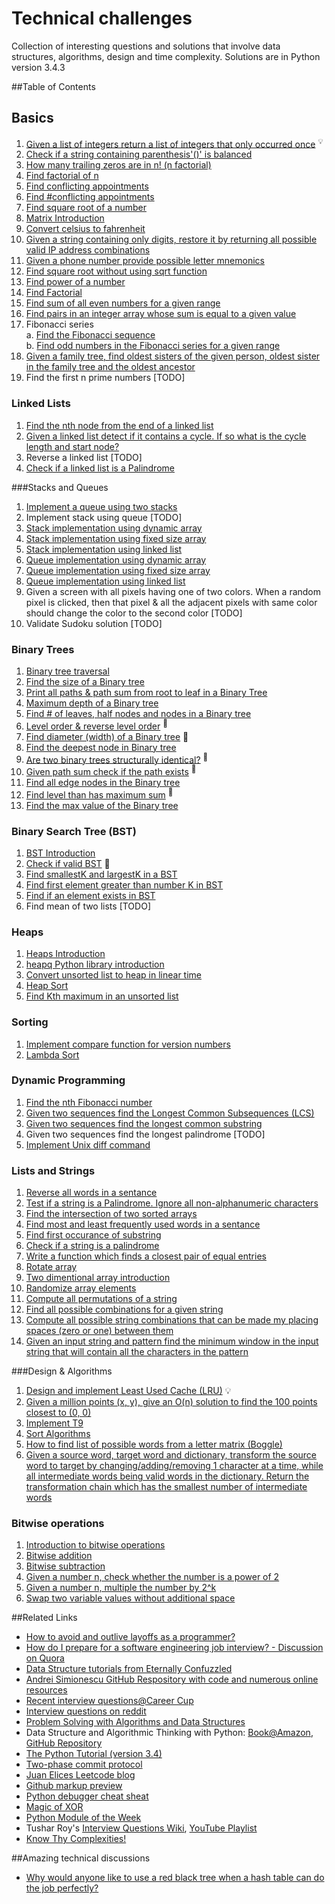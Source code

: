 Technical challenges
====================

Collection of interesting questions and solutions that involve data structures, algorithms, design and time complexity. Solutions are in Python version 3.4.3

##Table of Contents 

## Basics
1.  [Given a list of integers return a list of integers that only occurred once](https://github.com/harishvc/challenges/blob/master/find-distinct-elements-in-lists.py) <sup>:bulb:</sup>
2.  [Check if a string containing parenthesis'()' is balanced](https://github.com/harishvc/challenges/blob/master/check-matching-parenthesis.py)
3.  [How many trailing zeros are in n! (n factorial)](https://github.com/harishvc/challenges/blob/master/factorial-trailingzero.py)
4.  [Find factorial of n](https://github.com/harishvc/challenges/blob/master/factorial.py)
5.  [Find conflicting appointments](https://github.com/harishvc/challenges/blob/master/find-conflicting-appointments.py)
6.  [Find #conflicting appointments](https://github.com/harishvc/challenges/blob/master/interval-scheduler.py)
7.  [Find square root of a number](https://github.com/harishvc/challenges/blob/master/find-square-root-without-using-sqrt-function.py)
8.  [Matrix Introduction](https://github.com/harishvc/challenges/blob/master/matrix-introduction.py)
9.  [Convert celsius to fahrenheit](https://github.com/harishvc/challenges/blob/master/celsius-fahrenheit.py)
10. [Given a string containing only digits, restore it by returning all possible valid IP address combinations](https://github.com/harishvc/challenges/blob/master/find-ip-address-variations.py)
11. [Given a phone number provide possible letter mnemonics](https://github.com/harishvc/challenges/blob/master/phone-number-mnemonics.py)
12. [Find square root without using sqrt function](https://github.com/harishvc/challenges/blob/master/find-square-root-without-using-sqrt-function.py)
13. [Find power of a number](https://github.com/harishvc/challenges/blob/master/power.py) 
14. [Find Factorial](https://github.com/harishvc/challenges/blob/master/factorial.py)
15. [Find sum of all even numbers for a given range](https://github.com/harishvc/challenges/blob/master/sum-of-numbers.py) 
16. [Find pairs in an integer array whose sum is equal to a given value](https://github.com/harishvc/challenges/blob/master/find-integer-pairs-equal-to-sum.py) 
17. Fibonacci series    
  a. [Find the Fibonacci sequence](https://github.com/harishvc/challenges/blob/master/fibonacci.py)    
  b. [Find odd numbers in the Fibonacci series for a given range](https://github.com/harishvc/challenges/blob/master/fibonacci-find-even-odd.py)  
18. [Given a family tree, find oldest sisters of the given person, oldest sister in the family tree and the oldest ancestor](https://github.com/harishvc/challenges/blob/master/people-tree.py)
19. Find the first n prime numbers [TODO]

### Linked Lists
1. [Find the nth node from the end of a linked list](https://github.com/harishvc/challenges/blob/master/find-nth-node-from-the-end-in-a-single-linked-list.py)
2. [Given a linked list detect if it contains a cycle. If so what is the cycle length and start node?](https://github.com/harishvc/challenges/blob/master/detect-cycles-in-linked-list.py)
3. Reverse a linked list [TODO] 
4. [Check if a linked list is a Palindrome](https://github.com/harishvc/challenges/blob/master/check-if-linkedlist-is-a-palindrome.py)

###Stacks and Queues
1. [Implement a queue using two stacks](https://github.com/harishvc/challenges/blob/master/implement-queue-using-two-stacks.py)
2. Implement stack using queue [TODO]
3. [Stack implementation using dynamic array](https://github.com/harishvc/challenges/blob/master/stack-implementation-using-dynamic-array.py)
4. [Stack implementation using fixed size array](https://github.com/harishvc/challenges/blob/master/stack-implementation-using-fixed-sized-array.py)
5. [Stack implementation using linked list](https://github.com/harishvc/challenges/blob/master/stack-implementation-using-linked-lists.py)
6. [Queue implementation using dynamic array](https://github.com/harishvc/challenges/blob/master/queue-implementation-using-dynamic-array.py)
7. [Queue implementation using fixed size array](https://github.com/harishvc/challenges/blob/master/queue-implementation-using-fixed-sized-array.py)
8. [Queue implementation using linked list](https://github.com/harishvc/challenges/blob/master/queue-implementation-using-linked-lists.py)
9. Given a screen with all pixels having one of two colors. When a random pixel is clicked, then that pixel & all the adjacent pixels with 
    same color should change the color to the second color  [TODO]
10. Validate Sudoku solution [TODO]     

### Binary Trees
1.  [Binary tree traversal](https://github.com/harishvc/challenges/blob/master/binary-tree-introduction.py)
2.  [Find the size of a Binary tree](https://github.com/harishvc/challenges/blob/master/binary-tree-size.py)
3.  [Print all paths & path sum from root to leaf in a Binary Tree](https://github.com/harishvc/challenges/blob/master/binary-tree-root-to-leaf-paths.py)
4.  [Maximum depth of a Binary tree](https://github.com/harishvc/challenges/blob/master/binary-tree-max-depth.py)
5.  [Find # of leaves, half nodes and nodes in a Binary tree](https://github.com/harishvc/challenges/blob/master/binary-tree-leaves-nodes.py)
6.  [Level order &amp; reverse level order](https://github.com/harishvc/challenges/blob/master/binary-tree-level-order-reverse.py) <sup>:clap:</sup>
7.  [Find diameter (width) of a Binary tree](https://github.com/harishvc/challenges/blob/master/binary-tree-diameter.py) :clap:
8.  [Find the deepest node in Binary tree](https://github.com/harishvc/challenges/blob/master/binary-tree-deepest-node.py)
9.  [Are two binary trees structurally identical?](https://github.com/harishvc/challenges/blob/master/binary-tree-structurally-identical.py) <sup>:clap:</sup>
10. [Given path sum check if the path exists](https://github.com/harishvc/challenges/blob/master/binary-tree-check-if-path-exists.py) <sup>:clap:</sup>
11. [Find all edge nodes in the Binary tree](https://github.com/harishvc/challenges/blob/master/binary-tree-edge-nodes.py)
12. [Find level than has maximum sum](https://github.com/harishvc/challenges/blob/master/binary-tree-find-level-with-max-pathsum.py) <sup>:clap:</sup>
13. [Find the max value of the Binary tree](https://github.com/harishvc/challenges/blob/master/binary-tree-max-value.py)

### Binary Search Tree (BST)  
1. [BST Introduction](https://github.com/harishvc/challenges/blob/master/binary-search-tree-introduction.py)     
2. [Check if valid BST](https://github.com/harishvc/challenges/blob/master/binary-search-tree-check.py) :clap:  
3. [Find smallestK and largestK in a BST](https://github.com/harishvc/challenges/blob/master/binary-search-tree-smallestK-largestK.py)     
4. [Find first element greater than number K in BST](https://github.com/harishvc/challenges/blob/master/find-first-element-greater-than-number-K-in-BST.py)     
5. [Find if an element exists in BST](https://github.com/harishvc/challenges/blob/master/find-element-in-BST.py)      
6. Find mean of two lists [TODO]

### Heaps  
1. [Heaps Introduction](https://github.com/harishvc/challenges/blob/master/heaps-introduction.py)  
2. [heapq Python library introduction](https://github.com/harishvc/challenges/blob/master/heapq-library.py)  
3. [Convert unsorted list to heap in linear time](https://github.com/harishvc/challenges/blob/master/convert-list-to-heap.py)  
4. [Heap Sort](https://github.com/harishvc/challenges/blob/master/heapsort.py)  
5. [Find Kth maximum in an unsorted list](https://github.com/harishvc/challenges/blob/master/find-k-maximum.py)  

### Sorting
1. [Implement compare function for version numbers](https://github.com/harishvc/challenges/blob/master/sort-version-numbers.py)
2. [Lambda Sort](https://github.com/harishvc/challenges/blob/master/lambda.py)

### Dynamic Programming
1. [Find the nth Fibonacci number](https://github.com/harishvc/challenges/blob/master/fibonacci-find-nth.py) 
2. [Given two sequences find the Longest Common Subsequences (LCS)](https://github.com/harishvc/challenges/blob/master/longest-common-subsequence.py)
3. [Given two sequences find the longest common substring](https://github.com/harishvc/challenges/blob/master/longest-common-substring.py)
4. Given two sequences find the longest palindrome [TODO]
5. [Implement Unix diff command](https://github.com/harishvc/challenges/blob/master/unix-diff.py)
 
### Lists and Strings
1. [Reverse all words in a sentance](https://github.com/harishvc/challenges/blob/master/reverse-sentance.py)
2. [Test if a string is a Palindrome. Ignore all non-alphanumeric characters](https://github.com/harishvc/challenges/blob/master/palindrome.py)
3. [Find the intersection of two sorted arrays](https://github.com/harishvc/challenges/blob/master/find-intersection-of-sorted-lists.py)
4. [Find most and least frequently used words in a sentance](https://github.com/harishvc/challenges/blob/master/sort-by-word-frequency.py)
5. [Find first occurance of substring](https://github.com/harishvc/challenges/blob/master/first-occurance-of-substring.py)
6. [Check if a string is a palindrome](https://github.com/harishvc/challenges/blob/master/palindrome.py)
7. [Write a function which finds a closest pair of equal entries](https://github.com/harishvc/challenges/blob/master/closest-matching-pair.py)
8. [Rotate array](https://github.com/harishvc/challenges/blob/master/rotate-array.py)
9. [Two dimentional array introduction](https://github.com/harishvc/challenges/blob/master/two-dimensional-array.py)
10. [Randomize array elements](https://github.com/harishvc/challenges/blob/master/randomize-array-elements.py)
11. [Compute all permutations of a string](https://github.com/harishvc/challenges/blob/master/string-permutations.py)
12. [Find all possible combinations for a given string](https://github.com/harishvc/challenges/blob/master/string-combinations.py)
13. [Compute all possible string combinations that can be made my placing spaces (zero or one) between them](https://github.com/harishvc/challenges/blob/master/string-combinations-by-placing-spaces.py)
14. [Given an input string and pattern find the minimum window in the input string that will contain all the characters in the pattern](https://github.com/harishvc/challenges/blob/master/minimum-window-matching-pattern.py)


###Design &amp; Algorithms
1. [Design and implement Least Used Cache (LRU)](https://github.com/harishvc/challenges/blob/master/Design-and-implement-LRU.py) :bulb:
2. [Given a million points (x, y), give an O(n) solution to find the 100 points closest to (0, 0)](https://github.com/harishvc/challenges/blob/master/nearest-point.py)
3. [Implement T9](https://github.com/harishvc/challenges/blob/master/t9.py)
4. [Sort Algorithms](https://github.com/harishvc/challenges/blob/master/algorithms-sort.py)
5. [How to find list of possible words from a letter matrix (Boggle)](https://github.com/harishvc/challenges/blob/master/boggle.py)
6. [Given a source word, target word and dictionary, transform the source word to target by changing/adding/removing 1 character at a time, 
    while all intermediate words being valid words in the dictionary. Return the transformation chain which has the smallest number of 
    intermediate words](https://github.com/harishvc/challenges/blob/master/transform-word.py)


### Bitwise operations
1. [Introduction to bitwise operations](https://github.com/harishvc/challenges/blob/master/bitwise-operations.py)
2. [Bitwise addition](https://github.com/harishvc/challenges/blob/master/bit-operation-add.py)
3. [Bitwise subtraction](https://github.com/harishvc/challenges/blob/master/bit-operation-subtract.py)
4. [Given a number n, check whether the number is a power of 2](https://github.com/harishvc/challenges/blob/master/bit-operation-check-if-number-is-power-of-2.py)
5. [Given a number n, multiple the number by 2^k](https://github.com/harishvc/challenges/blob/master/bit-operation-multiply-number-by-power-of-2.py)
7. [Swap two variable values without additional space](https://github.com/harishvc/challenges/blob/master/swap-two-variable-values-without-additional-space.py)

##Related Links
* [How to avoid and outlive layoffs as a programmer?](http://www.coderust.com/blog/2014/07/20/avoid_outlive_programmer_layoffs/)
* [How do I prepare for a software engineering job interview? - Discussion on Quora](http://www.quora.com/How-do-I-prepare-for-a-software-engineering-job-interview)
* [Data Structure tutorials from Eternally Confuzzled](http://eternallyconfuzzled.com/Tutorials.aspx)
* [Andrei Simionescu GitHub Respository with code and numerous online resources](https://github.com/andreis/interview)
* [Recent interview questions@Career Cup](http://www.careercup.com/page)
* [Interview questions on reddit](https://www.reddit.com/r/cscareerquestions/comments/20ahfq/heres_a_pretty_big_list_of_programming_interview/)
* [Problem Solving with Algorithms and Data Structures](http://interactivepython.org/runestone/static/pythonds/index.html)
* Data Structure and Algorithmic Thinking with Python: [Book@Amazon](http://www.amazon.com/dp/8192107590/ref=as_li_ss_til?tag=caree0ea-20&camp=213381&creative=390973&linkCode=as4&creativeASIN=819210754X&adid=1PJGG64MJE0JQ00FTD4E&&ref-refURL=http://careermonk.com/?qa=buy),
  [GitHub Repository](https://github.com/careermonk/DataStructureAndAlgorithmicThinkingWithPython)
* [The Python Tutorial (version 3.4)](https://docs.python.org/3.4/tutorial/index.html)
* [Two-phase commit protocol](http://en.wikipedia.org/wiki/Two-phase_commit_protocol)
* [Juan Elices Leetcode blog ](http://jelices.blogspot.com/)
* [Github markup preview](http://github-markup.dfilimonov.com/)
* [Python debugger cheat sheat](http://www.cheatography.com/ralienpp/cheat-sheets/python-pdb/)
* [Magic of XOR](http://www.cs.umd.edu/class/sum2003/cmsc311/Notes/BitOp/xor.html)
* [Python Module of the Week](http://pymotw.com/2/contents.html)
* Tushar Roy's [Interview Questions Wiki](https://github.com/mission-peace/interview/wiki), [YouTube Playlist](https://www.youtube.com/user/tusharroy2525)
* [Know Thy Complexities!](http://bigocheatsheet.com/)


##Amazing technical discussions
* [Why would anyone like to use a red black tree when a hash table can do the job perfectly?](http://www.quora.com/Why-would-anyone-like-to-use-a-red-black-tree-when-a-hash-table-can-do-the-job-perfectly)
